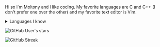 Hi so I'm Moltony and I like coding. My favorite languages are C and C++ (I don't prefer one over the other) and my favorite text editor is Vim.

<details>
  <summary>Languages I know</summary>
  <ul>
    <li>C++ (fluent)</li>
    <li>C (fluent)</li>
    <li>Java (fluent)</li>
    <li>C# (fluent)</li>
    <li>Python (fluent)</li>
    <li>JavaScript (fluent)</li>
    <li>TypeScript (fluent)</li>
    <li>PHP (fluent)</li>
    <li>Visual Basic (fluent)</li>
    <li>Julia (fluent)</li>li>
    <li>Rust (beginner level)</li>
    <li>Go (fluent)</li>
  </ul>
</details>

![GitHub User's stars](https://img.shields.io/github/stars/IAmMoltony)

[![GitHub Streak](https://streak-stats.demolab.com/?user=IAmMoltony)](https://git.io/streak-stats)
